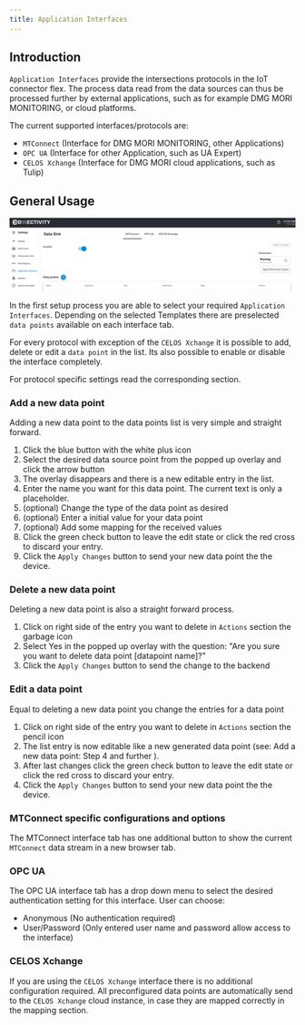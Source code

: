 ```yaml
---
title: Application Interfaces
---
```


## Introduction

`Application Interfaces` provide the intersections protocols in the IoT connector flex. The process data read from the data sources can thus be processed further by external applications, such as for example DMG MORI MONITORING, or cloud platforms.

The current supported interfaces/protocols are:

- `MTConnect` (Interface for DMG MORI MONITORING, other Applications)
- `OPC UA` (Interface for other Application, such as UA Expert)
- `CELOS Xchange` (Interface for DMG MORI cloud applications, such as Tulip)

## General Usage

![](../static/img/applicationinterface/overview.png)

In the first setup process you are able to select your required `Application Interfaces`. Depending on the selected Templates there are preselected `data points` available on each interface tab.

For every protocol with exception of the `CELOS Xchange` it is possible to add, delete or edit a `data point` in the list. Its also possible to enable or disable the interface completely.

For protocol specific settings read the corresponding section.

### Add a new data point

Adding a new data point to the data points list is very simple and straight forward.

1. Click the blue button with the white plus icon
2. Select the desired data source point from the popped up overlay and click the arrow button
3. The overlay disappears and there is a new editable entry in the list.
4. Enter the name you want for this data point. The current text is only a placeholder.
5. (optional) Change the type of the data point as desired
6. (optional) Enter a initial value for your data point
7. (optional) Add some mapping for the received values
8. Click the green check button to leave the edit state or click the red cross to discard your entry.
9. Click the `Apply Changes` button to send your new data point the the device.

### Delete a new data point

Deleting a new data point is also a straight forward process.

1. Click on right side of the entry you want to delete in `Actions` section the garbage icon
2. Select Yes in the popped up overlay with the question: "Are you sure you want to delete data point [datapoint name]?"
3. Click the `Apply Changes` button to send the change to the backend

### Edit a data point

Equal to deleting a new data point you change the entries for a data point

1. Click on right side of the entry you want to delete in `Actions` section the pencil icon
2. The list entry is now editable like a new generated data point (see: Add a new data point: Step 4 and further ).
3. After last changes click the green check button to leave the edit state or click the red cross to discard your entry.
4. Click the `Apply Changes` button to send your new data point the the device.

### MTConnect specific configurations and options

The MTConnect interface tab has one additional button to show the current `MTConnect` data stream in a new browser tab.

### OPC UA

The OPC UA interface tab has a drop down menu to select the desired authentication setting for this interface. User can choose:

- Anonymous (No authentication required)
- User/Password (Only entered user name and password allow access to the interface)

### CELOS Xchange

If you are using the `CELOS Xchange` interface there is no additional configuration required. All preconfigured data points are automatically send to the `CELOS Xchange` cloud instance, in case they are mapped correctly in the mapping section.

